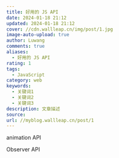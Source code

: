 ```yaml
---
title: 好用的 JS API
date: 2024-01-18 21:12
updated: 2024-01-18 21:12
cover: //cdn.wallleap.cn/img/post/1.jpg
image-auto-upload: true
author: Luwang
comments: true
aliases:
  - 好用的 JS API
rating: 1
tags:
  - JavaScript
category: web
keywords:
  - 关键词1
  - 关键词2
  - 关键词3
description: 文章描述
source: 
url: //myblog.wallleap.cn/post/1
---
```


animation API

Observer API
